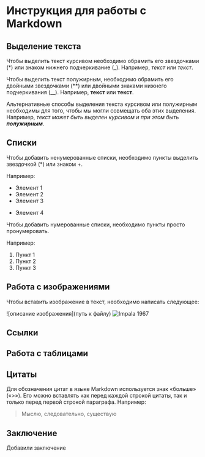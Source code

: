 # Инструкция для работы с Markdown

## Выделение текста

Чтобы выделить текст курсивом необходимо обрамить его звездочками (*) или знаком нижнего подчеркивание (_). Например, *текст* или _текст_.

Чтобы выделить текст полужирным, необходимо обрамить его двойными звездочками (**) или двойными знаками нижнего подчеркивания (__). Например, **текст** или __текст__.

Альтернативные способы выделения текста курсивом или полужирным необходимы для того, чтобы мы могли совмещать оба этих выделения. Например, _текст может быть выделен курсивом и при этом быть **полужирным**_.

## Списки

Чтобы добавить ненумерованные списки, необходимо пункты выделить звездочкой (*) или знаком +.

Например:
* Элемент 1
* Элемент 2
* Элемент 3
+ Элемент 4

Чтобы добавить нумерованные списки, необходимо пункты просто пронумеровать.

Например:
1. Пункт 1
2. Пункт 2
3. Пункт 3

## Работа с изображениями 

Чтобы вставить изображение в текст, необходимо написать следующее:

![описание изображения](путь к файлу)
![Impala 1967](Impala.png)

## Ссылки

## Работа с таблицами

## Цитаты

Для обозначения цитат в языке Markdown используется знак «больше» («>»). Его можно вставлять как перед каждой строкой цитаты, так и только перед первой строкой параграфа. Например:
> Мыслю, следовательно, существую

## Заключение
Добавили заключение